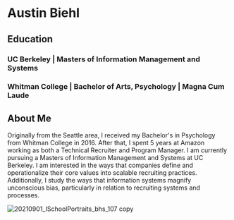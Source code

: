 # Austin Biehl

## Education
### UC Berkeley | Masters of Information Management and Systems
### Whitman College | Bachelor of Arts, Psychology | Magna Cum Laude

## About Me
Originally from the Seattle area, I received my 
Bachelor's in Psychology from Whitman College in 2016. After that, I spent 
5 years at Amazon working as both a Technical Recruiter and Program 
Manager.  I am currently pursuing a Masters of Information Management and 
Systems at UC Berkeley. I am interested in the ways that companies define and 
operationalize their core values into scalable recruiting practices. 
Additionally, I study the ways that information systems magnify 
unconscious bias, particularly in relation to recruiting systems and 
processes.

![20210901_ISchoolPortraits_bhs_107 copy](https://user-images.githubusercontent.com/90428224/191390657-e4ee9e8b-0de3-4d8f-8a4f-75fa16578d61.jpg)
